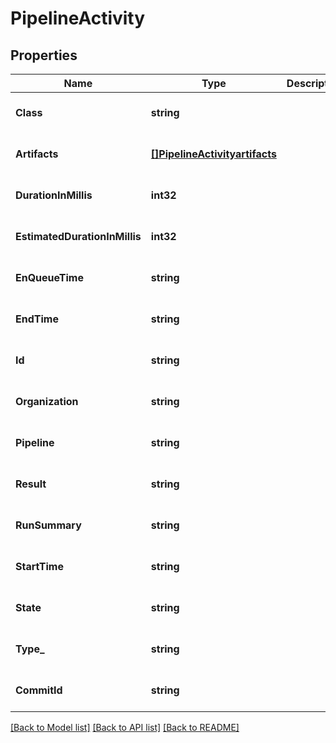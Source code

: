 # PipelineActivity

## Properties
Name | Type | Description | Notes
------------ | ------------- | ------------- | -------------
**Class** | **string** |  | [optional] [default to null]
**Artifacts** | [**[]PipelineActivityartifacts**](PipelineActivityartifacts.md) |  | [optional] [default to null]
**DurationInMillis** | **int32** |  | [optional] [default to null]
**EstimatedDurationInMillis** | **int32** |  | [optional] [default to null]
**EnQueueTime** | **string** |  | [optional] [default to null]
**EndTime** | **string** |  | [optional] [default to null]
**Id** | **string** |  | [optional] [default to null]
**Organization** | **string** |  | [optional] [default to null]
**Pipeline** | **string** |  | [optional] [default to null]
**Result** | **string** |  | [optional] [default to null]
**RunSummary** | **string** |  | [optional] [default to null]
**StartTime** | **string** |  | [optional] [default to null]
**State** | **string** |  | [optional] [default to null]
**Type_** | **string** |  | [optional] [default to null]
**CommitId** | **string** |  | [optional] [default to null]

[[Back to Model list]](../README.md#documentation-for-models) [[Back to API list]](../README.md#documentation-for-api-endpoints) [[Back to README]](../README.md)


